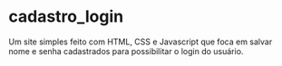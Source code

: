 # cadastro_login
Um site simples feito com HTML, CSS e Javascript que foca em salvar nome e senha cadastrados para possibilitar o login do usuário.
